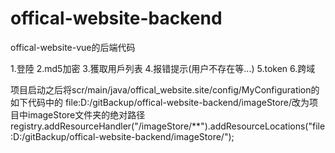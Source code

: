 # offical-website-backend
 offical-website-vue的后端代码

1.登陸
2.md5加密
3.獲取用戶列表
4.报错提示(用户不存在等...)
5.token
6.跨域


项目启动之后将scr/main/java/offical_website.site/config/MyConfiguration的如下代码中的
file:D:/gitBackup/offical-website-backend/imageStore/改为项目中imageStore文件夹的绝对路径
registry.addResourceHandler("/imageStore/**").addResourceLocations("file:D:/gitBackup/offical-website-backend/imageStore/");